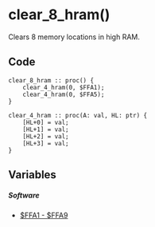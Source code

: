 # clear_8_hram()
Clears 8 memory locations in high RAM.
## Code
```
clear_8_hram :: proc() {
    clear_4_hram(0, $FFA1);
    clear_4_hram(0, $FFA5);
}

clear_4_hram :: proc(A: val, HL: ptr) {
    [HL+0] = val;
    [HL+1] = val;
    [HL+2] = val;
    [HL+3] = val;
}
```
## Variables
##### Software
- [$FFA1 - $FFA9](variables/software/FFA1.md)